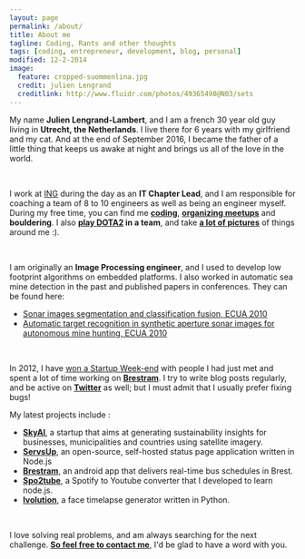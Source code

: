 ```yaml
---
layout: page
permalink: /about/
title: About me
tagline: Coding, Rants and other thoughts
tags: [coding, entrepreneur, development, blog, personal]
modified: 12-2-2014
image:
  feature: cropped-suommenlina.jpg
  credit: julien Lengrand
  creditlink: http://www.fluidr.com/photos/49365498@N03/sets
---
```


My name **Julien Lengrand-Lambert**, and I am a french 30 year old guy living in **Utrecht, the Netherlands**. I live there for 6 years with my girlfriend and my cat. And at the end of September 2016, I became the father of a little thing that keeps us awake at night and brings us all of the love in the world.


<br>


I work at [ING](ing.nl) during the day as an **IT Chapter Lead**, and I am responsible for coaching a team of 8 to 10 engineers as well as being an engineer myself. During my free time, you can find me **[coding](http://github.com/jlengrand)**, **[organizing meetups](http://www.meetup.com/Saturday-Morning-Coding-Utrecht/)** and **bouldering**. I also **[play DOTA2](http://dotabuff.com/teams/1132289) in a team**, and take **[a lot of pictures](http://www.fluidr.com/photos/49365498@N03/sets)** of things around me :).


<br>


I am originally an **Image Processing engineer**, and I used to develop low footprint algorithms on embedded platforms. I also worked in automatic sea mine detection in the past and published papers in conferences.
They can be found here:

- [Sonar images segmentation and classification fusion, ECUA 2010](http://drive.google.com/open?id=0B4bXocpgiAyxMmxoelY4Y0Vpdm8)
- [Automatic target recognition in synthetic aperture sonar images for autonomous mine hunting, ECUA 2010](http://drive.google.com/open?id=0B4bXocpgiAyxY1I3d2lIR2tvSHc)


<br>


In 2012, I have [won a Startup Week-end](http://www.lengrand.fr/2012/12/how-we-won-our-first-startup-weekend/) with people I had just met and spent a lot of time working on **[Brestram](http://play.google.com/store/apps/details?id=fr.lengrand.brestram&hl=en)**.
I try to write blog posts regularly, and be active on **[Twitter](http://twitter.com/jlengrand)** as well; but I must admit that I usually prefer fixing bugs!


My latest projects include :

- **[SkyAI](http://skyai.io/)**, a startup that aims at generating sustainability insights for businesses, municipalities and countries using satellite imagery.
- **[ServsUp](http://servsup.co/)**, an open-source, self-hosted status page application written in Node.js
- **[Brestram](http://play.google.com/store/apps/details?id=fr.lengrand.brestram&hl=en)**, an android app that delivers real-time bus schedules in Brest.
- **[Spo2tube](http://spo2tu.be/)**, a Spotify to Youtube converter that I developed to learn node.js.
- **[Ivolution](http://jlengrand.github.io/Ivolution/)**, a face timelapse generator written in Python.

<br>


I love solving real problems, and am always searching for the next challenge. **[So feel free to contact me](mailto:julien@lengrand.fr)**, I'd be glad to have a word with you.
